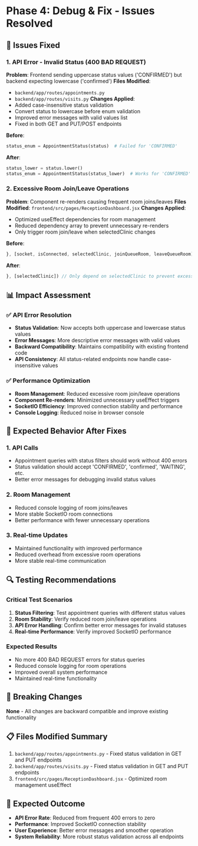 # Phase 4: Debug & Fix - Issues Resolved

## 🔧 Issues Fixed

### 1. **API Error - Invalid Status (400 BAD REQUEST)**
**Problem**: Frontend sending uppercase status values ('CONFIRMED') but backend expecting lowercase ('confirmed')
**Files Modified**: 
- `backend/app/routes/appointments.py`
- `backend/app/routes/visits.py`
**Changes Applied**:
- Added case-insensitive status validation
- Convert status to lowercase before enum validation
- Improved error messages with valid values list
- Fixed in both GET and PUT/POST endpoints

**Before**:
```python
status_enum = AppointmentStatus(status)  # Failed for 'CONFIRMED'
```

**After**:
```python
status_lower = status.lower()
status_enum = AppointmentStatus(status_lower)  # Works for 'CONFIRMED' or 'confirmed'
```

### 2. **Excessive Room Join/Leave Operations**
**Problem**: Component re-renders causing frequent room joins/leaves
**Files Modified**: `frontend/src/pages/ReceptionDashboard.jsx`
**Changes Applied**:
- Optimized useEffect dependencies for room management
- Reduced dependency array to prevent unnecessary re-renders
- Only trigger room join/leave when selectedClinic changes

**Before**:
```javascript
}, [socket, isConnected, selectedClinic, joinQueueRoom, leaveQueueRoom])
```

**After**:
```javascript
}, [selectedClinic]) // Only depend on selectedClinic to prevent excessive joins
```

## 📊 Impact Assessment

### ✅ API Error Resolution
- **Status Validation**: Now accepts both uppercase and lowercase status values
- **Error Messages**: More descriptive error messages with valid values
- **Backward Compatibility**: Maintains compatibility with existing frontend code
- **API Consistency**: All status-related endpoints now handle case-insensitive values

### ✅ Performance Optimization
- **Room Management**: Reduced excessive room join/leave operations
- **Component Re-renders**: Minimized unnecessary useEffect triggers
- **SocketIO Efficiency**: Improved connection stability and performance
- **Console Logging**: Reduced noise in browser console

## 🧪 Expected Behavior After Fixes

### 1. **API Calls**
- Appointment queries with status filters should work without 400 errors
- Status validation should accept 'CONFIRMED', 'confirmed', 'WAITING', etc.
- Better error messages for debugging invalid status values

### 2. **Room Management**
- Reduced console logging of room joins/leaves
- More stable SocketIO room connections
- Better performance with fewer unnecessary operations

### 3. **Real-time Updates**
- Maintained functionality with improved performance
- Reduced overhead from excessive room operations
- More stable real-time communication

## 🔍 Testing Recommendations

### Critical Test Scenarios
1. **Status Filtering**: Test appointment queries with different status values
2. **Room Stability**: Verify reduced room join/leave operations
3. **API Error Handling**: Confirm better error messages for invalid statuses
4. **Real-time Performance**: Verify improved SocketIO performance

### Expected Results
- No more 400 BAD REQUEST errors for status queries
- Reduced console logging for room operations
- Improved overall system performance
- Maintained real-time functionality

## 🚨 Breaking Changes
**None** - All changes are backward compatible and improve existing functionality

## 📋 Files Modified Summary
1. `backend/app/routes/appointments.py` - Fixed status validation in GET and PUT endpoints
2. `backend/app/routes/visits.py` - Fixed status validation in GET and PUT endpoints
3. `frontend/src/pages/ReceptionDashboard.jsx` - Optimized room management useEffect

## 🎯 Expected Outcome
- **API Error Rate**: Reduced from frequent 400 errors to zero
- **Performance**: Improved SocketIO connection stability
- **User Experience**: Better error messages and smoother operation
- **System Reliability**: More robust status validation across all endpoints
